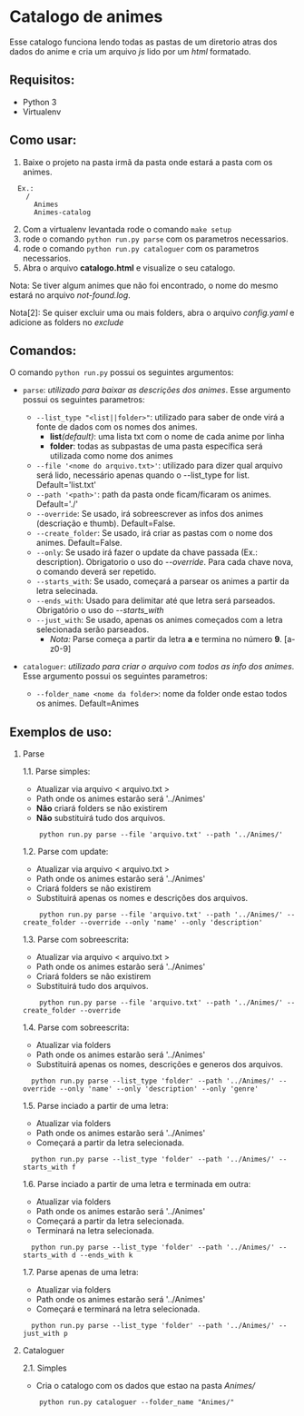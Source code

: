 # Catalogo de animes #

Esse catalogo funciona lendo todas as pastas de um diretorio atras dos dados do anime e
cria um arquivo _js_ lido por um _html_ formatado.

## Requisitos: ##

- Python 3
- Virtualenv

## Como usar: ##

1. Baixe o projeto na pasta irmã da pasta onde estará a pasta com os animes.
  ```
    Ex.:
      /
        Animes
        Animes-catalog

  ```
2. Com a virtualenv levantada rode o comando `make setup`
3. rode o comando `python run.py parse` com os parametros necessarios.
4. rode o comando `python run.py cataloguer` com os parametros necessarios.
5. Abra o arquivo **catalogo.html** e visualize o seu catalogo.

Nota: Se tiver algum animes que não foi encontrado, o nome do mesmo estará no arquivo *not-found.log*.

Nota[2]: Se quiser excluir uma ou mais folders, abra o arquivo *config.yaml* e adicione as folders no _exclude_


## Comandos: ##

O comando `python run.py` possui os seguintes argumentos:

- `parse`: _utilizado para baixar as descrições dos animes_. Esse argumento possui os seguintes parametros:

    - `--list_type "<list||folder>"`: utilizado para saber de onde virá a fonte de dados com os nomes dos animes.
        - **list**_(default)_: uma lista txt com o nome de cada anime por linha
        - **folder**: todas as subpastas de uma pasta específica será utilizada como nome dos animes
    - `--file '<nome do arquivo.txt>'`: utilizado para dizer qual arquivo será lido, necessário apenas quando o --list_type for list. Default='list.txt'
    - `--path '<path>'`: path da pasta onde ficam/ficaram os animes. Default='./'
    - `--override`: Se usado, irá sobreescrever as infos dos animes (descriação e thumb). Default=False.
    - `--create_folder`: Se usado, irá criar as pastas com o nome dos animes. Default=False.
    - `--only`: Se usado irá fazer o update da chave passada (Ex.: description). Obrigatorio o uso do _--override_. Para cada chave nova, o comando deverá ser repetido.
    - `--starts_with`: Se usado, começará a parsear os animes a partir da letra selecinada.
    - `--ends_with`: Usado para delimitar até que letra será parseados. Obrigatório o uso do _--starts_with_
    - `--just_with`: Se usado, apenas os animes começados com a letra selecionada serão parseados.
      - _Nota:_ Parse começa a partir da letra **a** e termina no número **9**. [a-z0-9]

- `cataloguer`: _utilizado para criar o arquivo com todos as info dos animes_. Esse argumento possui os seguintes parametros:

    - `--folder_name <nome da folder>`: nome da folder onde estao todos os animes. Default=Animes

## Exemplos de uso: ##

1. Parse

    1.1. Parse simples:
      - Atualizar via arquivo < arquivo.txt >
      - Path onde os animes estarão será '../Animes'
      - **Não** criará folders se não existirem
      - **Não** substituirá tudo dos arquivos.

    ```
        python run.py parse --file 'arquivo.txt' --path '../Animes/'
    ```

    1.2. Parse com update:
      - Atualizar via arquivo < arquivo.txt >
      - Path onde os animes estarão será '../Animes'
      - Criará folders se não existirem
      - Substituirá apenas os nomes e descrições dos arquivos.

    ```
        python run.py parse --file 'arquivo.txt' --path '../Animes/' --create_folder --override --only 'name' --only 'description'
    ```

    1.3. Parse com sobreescrita:
      - Atualizar via arquivo < arquivo.txt >
      - Path onde os animes estarão será '../Animes'
      - Criará folders se não existirem
      - Substituirá tudo dos arquivos.

    ```
        python run.py parse --file 'arquivo.txt' --path '../Animes/' --create_folder --override
    ```

    1.4. Parse com sobreescrita:
      - Atualizar via folders
      - Path onde os animes estarão será '../Animes'
      - Substituirá apenas os nomes, descrições e generos dos arquivos.

    ```
      python run.py parse --list_type 'folder' --path '../Animes/' --override --only 'name' --only 'description' --only 'genre'
    ```

    1.5. Parse inciado a partir de uma letra:
      - Atualizar via folders
      - Path onde os animes estarão será '../Animes'
      - Começará a partir da letra selecionada.

    ```
      python run.py parse --list_type 'folder' --path '../Animes/' --starts_with f
    ```

    1.6. Parse inciado a partir de uma letra e terminada em outra:
      - Atualizar via folders
      - Path onde os animes estarão será '../Animes'
      - Começará a partir da letra selecionada.
      - Terminará na letra selecionada.

    ```
      python run.py parse --list_type 'folder' --path '../Animes/' --starts_with d --ends_with k
    ```

    1.7. Parse apenas de uma letra:
      - Atualizar via folders
      - Path onde os animes estarão será '../Animes'
      - Começará e terminará na letra selecionada.

    ```
      python run.py parse --list_type 'folder' --path '../Animes/' --just_with p
    ```

2. Cataloguer

    2.1. Simples

      - Cria o catalogo com os dados que estao na pasta _Animes/_

    ```
        python run.py cataloguer --folder_name "Animes/"
    ```

